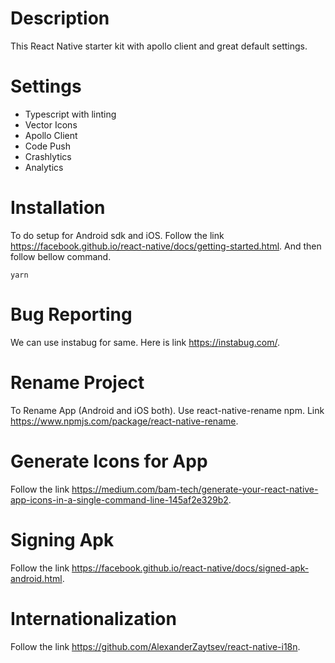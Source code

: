 # Description
 This React Native starter kit with apollo client and great default settings.

# Settings
* Typescript with linting
* Vector Icons
* Apollo Client
* Code Push
* Crashlytics
* Analytics 

# Installation
To do setup for Android sdk and iOS. Follow the link https://facebook.github.io/react-native/docs/getting-started.html. And then follow bellow command.

```
yarn
```
# Bug Reporting 
We can use instabug for same. Here is link https://instabug.com/.

# Rename Project
To Rename App (Android and iOS both). Use react-native-rename npm. Link https://www.npmjs.com/package/react-native-rename.

# Generate Icons for App
Follow the link https://medium.com/bam-tech/generate-your-react-native-app-icons-in-a-single-command-line-145af2e329b2.

# Signing Apk
Follow the link https://facebook.github.io/react-native/docs/signed-apk-android.html.

# Internationalization
Follow the link https://github.com/AlexanderZaytsev/react-native-i18n.